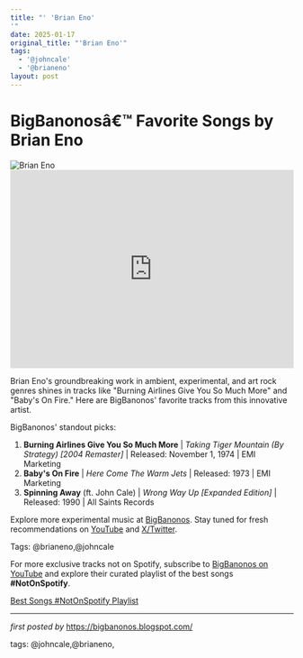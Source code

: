 ```yaml
---
title: "' 'Brian Eno'
'"
date: 2025-01-17
original_title: "'Brian Eno'"
tags:
  - '@johncale'
  - '@brianeno'
layout: post
---
```

<!-- Title of the Post -->
<h1 >BigBanonosâ€™ Favorite Songs by Brian Eno</h1> <!-- Featured Image -->
<div > <img src="https://i.scdn.co/image/ab67616d0000b27384d9788915697efd5cbf56f4" alt="Brian Eno">
</div> <!-- Spotify Embed -->
<div > <iframe src="https://open.spotify.com/embed/playlist/4Lznfv4zAkwCfsmWAuTAQH?utm_source=generator" width="100%" height="352" frameBorder="0" allowfullscreen="" allow="autoplay; clipboard-write; encrypted-media; fullscreen; picture-in-picture" loading="lazy"></iframe>
</div> <!-- Introductory Text -->
<p >Brian Eno's groundbreaking work in ambient, experimental, and art rock genres shines in tracks like "Burning Airlines Give You So Much More" and "Baby's On Fire." Here are BigBanonos' favorite tracks from this innovative artist.</p> <!-- Song Highlights -->
<div > <p>BigBanonos' standout picks:</p> <ol> <li><strong>Burning Airlines Give You So Much More</strong> | <em>Taking Tiger Mountain (By Strategy) [2004 Remaster]</em> | Released: November 1, 1974 | EMI Marketing</li> <li><strong>Baby's On Fire</strong> | <em>Here Come The Warm Jets</em> | Released: 1973 | EMI Marketing</li> <li><strong>Spinning Away</strong> (ft. John Cale) | <em>Wrong Way Up [Expanded Edition]</em> | Released: 1990 | All Saints Records</li> </ol>
</div> <!-- Footer Links -->
<div > <p>Explore more experimental music at <a href="https://bigbanonos.blogspot.com/" target="_blank">BigBanonos</a>. Stay tuned for fresh recommendations on <a href="https://www.youtube.com/@BigBanonos" target="_blank">YouTube</a> and <a href="https://x.com/bigbanonos" target="_blank">X/Twitter</a>.</p>
</div> <!-- Tags -->
<p >Tags: @brianeno,@johncale</p>


<!--Subscribe and Playlist Links-->
<div>
    <p>For more exclusive tracks not on Spotify, subscribe to <a href="https://www.youtube.com/@BigBanonos" target="_blank">BigBanonos on YouTube</a> and explore their curated playlist of the best songs <strong>#NotOnSpotify</strong>.</p>
    <p><a href="https://www.youtube.com/playlist?list=PLtuNtuTatqI0kFahUCbtbfenC_ET5O_tr" target="_blank">Best Songs #NotOnSpotify Playlist<br /></a></p></div>

<hr />

<p><em>first posted by</em> <a href="https://bigbanonos.blogspot.com/" rel="noopener" target="_new">https://bigbanonos.blogspot.com/</a></p>

<p>tags: @johncale,@brianeno,</p>
